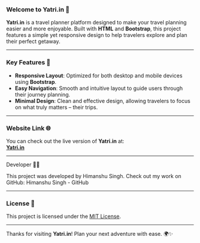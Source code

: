 ### **Welcome to Yatri.in 🚀**

**Yatri.in** is a travel planner platform designed to make your travel planning easier and more enjoyable. Built with **HTML** and **Bootstrap**, this project features a simple yet responsive design to help travelers explore and plan their perfect getaway.

---

### **Key Features 🌟**  
- **Responsive Layout**: Optimized for both desktop and mobile devices using **Bootstrap**.  
- **Easy Navigation**: Smooth and intuitive layout to guide users through their journey planning.  
- **Minimal Design**: Clean and effective design, allowing travelers to focus on what truly matters – their trips.

---

### **Website Link 🌐**  
You can check out the live version of **Yatri.in** at:  
[**Yatri.in**](https://himanshu-21-0.github.io/Yatri.in)

---

Developer 👨‍💻

This project was developed by Himanshu Singh.
Check out my work on GitHub: Himanshu Singh - GitHub

---

### **License 📜**  
This project is licensed under the [MIT License](LICENSE).

---

Thanks for visiting **Yatri.in**! Plan your next adventure with ease. 🌍✨  
